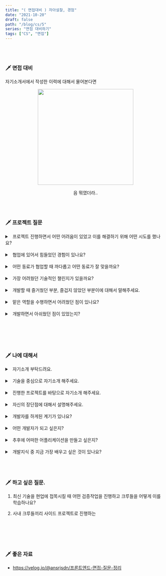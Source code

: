 ```yaml
---
title: "( 면접대비 ) 자아설찰, 경험"
date: "2021-10-20"
draft: false
path: "/blog/cs/5"
series: "면접 대비하기"
tags: ["CS", "면접"]
---
```


<br>
<br>

### 🗡 면접 대비

자기소개서에서 작성한 이력에 대해서 물어본다면

<div style="text-align:center">
  <img src="https://c.tenor.com/I73KjOkY0CgAAAAC/smirk-adorable.gif" height="300">
  <p>음 뭐였더라..</p>
</div>

<br>
<br>

### 🗡 프로젝트 질문

<details>
<summary>&nbsp; 프로젝트 진행하면서 어떤 어려움이 있었고 이를 해결하기 위해 어떤 시도를 했나요?</summary>
<p>

- **예상치 못한, 원인을 파악하기 어려운 버그**
  - 차근차근 발생 원인에 대해서 리스트업
  - 다양한 키워드로 해결방안 모색
  - 주변 개발자에게 물어보기
  - 예시. M1 iOS앱 빌드
-

</p>
</details>

<br>

<details>
<summary>&nbsp; 협업에 있어서 힘들었던 경험이 있나요?</summary>
<p>

- **즉각적인 피드벡이 안되는 문제**
  - 사이드 프로젝트 진행하는데
  - 요청을 최대한 상세히 내용을 작성하고 이모티콘을 활용해서 체킹여부를 명확하게 표시했다.

</p>
</details>

<br>

<details>
<summary>&nbsp; 어떤 동료가 협업할 때 까다롭고 어떤 동료가 잘 맞을까요?</summary>
<p>

- **의견을 주고 받기 힘든**
  - 코드 컨벤션이나 기능을 구현하는 로직에 있어서 제대로 의견이 공유가 안되면 결국 각자 생각대로 코딩하고 코드가 합쳐지기 어려워진다.
  - 예시. 벼룩시장 프로젝트를 하면서 TimePicker 컴포넌트를 같이 재활용하려 했으나 상태를 관리하는 부분이 달라서 결국 따로 따로 컴포넌트를 구현하게 되었다.

</p>
</details>

<br>

<details>
<summary>&nbsp; 가장 어려웠던 기술적인 챌린지가 있을까요?</summary>
<p>

- React Native에 CodePush 적용하기
- Atomic과 Presentation Container 패턴을 결합한 시도

</p>
</details>

<br>

<details>
<summary>&nbsp; 개발할 때 즐거웠던 부분, 즐겁지 않았던 부분이에 대해서 말해주세요.</summary>
<p>

- 재활용성이 높은 모듈을 만들 때
- 인프라 환경을 구축할 때 (M1에서 ReactNative build)

</p>
</details>

<br>

<details>
<summary>&nbsp; 맡은 역할을 수행하면서 어려웠던 점이 있나요?</summary>
<p>

- 경험이 없는 부분에 대해서 결정하고 구현해야 할 때
  - 예시. [ 걸어서 동네속으로 ] 지도 API, 개발 프레임워크 선택
  - 예시. [ 셀윅하우스 ] 자동 업데이트
  - 노력한 부분. 다각적인 리서치하여 현 상황에 맞는 플랜 A, B를 설정하고 개발을 시작했다.

</p>
</details>

<br>

<details>
<summary>&nbsp; 개발하면서 아쉬웠던 점이 있었는지?</summary>
<p>

- 프로젝트를 시작하기 전에 사용할 모듈에 대해서 더 체계적인 리서치가 부족

</p>
</details>
<br>

<br>
<br>

<br>
<br>

### 🗡 나에 대해서

<details>
<summary>&nbsp; 자기소개 부탁드려요.</summary>
<p>

- 만나뵙게 되어서 반갑습니다. 이번 ㅇㅇㅇ에 지원하게된 김평안입니다.
- 저는 제가 좋아하고 잘하는 코딩을 통해서 주변 사람들에게 도움을 주고 싶습니다.
- 자연스럽게 사람들과 가까이 맞닿는 프론트엔드에 관심을 갖게 되었고 프론트엔드에서 복잡했던 것을 단순하고 간편하게 만들어주는 매력에 빠졌습니다.
- (약 500명이 사용한 학교 중고도서 예약 사이트, 사내의 관리자페이지, 1000명 정도가 사용하고 있는 앱)
- 또한 개발자에게 친화적인 코드에 대해 고민 (재활용성이 높은)
- ㅇㅇㅇ가 만들고 있는 유익한 서비스들과 자유로운 협업문화에 이끌리어 ㅇㅇㅇ에 지원하게되었습니다.

- **어느 환경에서든 잘 적응할 수 있다.**
  - 중국, 싱가폴, 캐나다에서 생활했었고 이사를 20번 넘겨 다니면서 다양한 환경의 사람들과 늘 원만한 관계를 유지했다.
  - 주어진 상황에 대해서 불평하기보단 내가 할 수 있는 것에 집중해서 즐겁게 보냈다.
  - 새로운 환경과 도전에 대한 두려움이 없다. + 주체적
- **부가적인 것에 욕심을 낸다.**
  - 완벽주의적 성향을 갖고 있어 부가적인 것에 시간을 많이 할애하게 된다. 시간이 촉박한 상황에서 사소한 부분을 넘어가지 못하고 메인 기능 개발이 늦어지는 문제발생.
  - 노력하고 있는 것. 진행할 작업단위를 계속 리스트업하여 우선순위에 따라서 작업을 진행.
  - 더 완성도 높은 작업물을 만들어 낼 수 있었다.
  - 예시. 타임피커, 커스텀 알림창
  - </p>
    </details>

<br>

<details>
<summary>&nbsp; 기술을 중심으로 자기소개 해주세요.</summary>
<p>

- Javascript, Typescript
- React, React Native

</p>
</details>

<br>

<details>
<summary>&nbsp; 진행한 프로젝트를 바탕으로 자기소개 해주세요.</summary>
<p>

- 블록체인 중고거래 사이트
- 책 벼룩시장
- 걸어서 동네속으로
- 보다 프로젝트
- 샐윅하우스
- 관리자 페이지

</p>
</details>

<br>

<details>
<summary>&nbsp; 자신의 장단점에 대해서 설명해주세요.</summary>
<p>

</p>
</details>

<br>

<details>
<summary>&nbsp; 개발자를 하게된 계기가 있나요?</summary>
<p>

- 컴퓨터에 관심이 많았다 -> 옛날 게임 시스템 파일 건드려서 치트를 쓴 경험
- 고2 때 전공을 선택하면서 -> 소프트웨어로 사람들에게 유의미한 편리를 제공할 수 있음
- 프로그래밍이 재밋다 -> 학창시절 수학을 좋아하게 된 이유

</p>
</details>

<br>

<details>
<summary>&nbsp; 어떤 개발자가 되고 싶은지?</summary>
<p>

- 편하게 소통할 수 있는 개발자.
  - 주변 사람들과 거리낌없이 생각을 공유하고 같이 고민을 하고 싶습니다.

</p>
</details>

<br>

<details>
<summary>&nbsp; 추후에 어떠한 어플리케이션을 만들고 싶은지?</summary>
<p>

- 사람들에게 유의미한 서비스를 제공
- 사용자가 원하는 것을 가장 간편하게 제공
  - 토스의 새로운 고객경험. 너무 간편한 나머지 복잡했던 이전으로 돌아갈 수 없는 플랫폼.

</p>
</details>

<br>

<details>
<summary>&nbsp; 개발지식 중 지금 가장 배우고 싶은 것이 있나요?</summary>
<p>

- 클린코드 아키택처
  - 가독성이 좋고 유지보수하기 좋은 코드에 대해서 더 공부해보고 싶다.

</p>
</details>

<br>

<br>
<br>

### 🗡 하고 싶은 질문.

1. 최신 기술을 현업에 접목시킬 때 어떤 검증작업을 진행하고 크루들을 어떻게 이를 학습하나요?

2. 사내 크루들끼리 사이드 프로젝트로 진행하는

<br>
<br>
<br>
<br>

### 🗡 좋은 자료

- https://velog.io/@ansrjsdn/프론트엔드-면접-질문-정리
